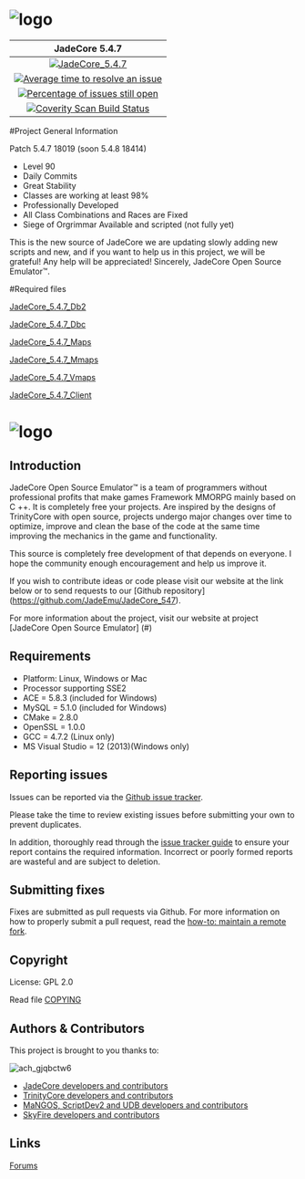 ﻿# ![logo](http://image.prntscr.com/image/fad4a61aad304cb8aef28783c8a37640.png)

| JadeCore 5.4.7 |
:------------: |
| [![JadeCore_5.4.7](https://travis-ci.org/JadeEmu/JadeCore_547.svg?branch=master)](https://travis-ci.org/JadeEmu/JadeCore_547/builds)
| [![Average time to resolve an issue](http://isitmaintained.com/badge/resolution/JadeEmu/JadeCore_547.svg)](http://isitmaintained.com/project/JadeEmu/JadeCore_547 "Average time to resolve an issue")
| [![Percentage of issues still open](http://isitmaintained.com/badge/open/JadeEmu/JadeCore_547.svg)](http://isitmaintained.com/project/JadeEmu/JadeCore_547 "Percentage of issues still open")
| [![Coverity Scan Build Status](https://scan.coverity.com/projects/10344/badge.svg)]("https://scan.coverity.com/projects/jadecore_547)

#Project General Information

Patch 5.4.7 18019 (soon 5.4.8 18414)

- Level 90
- Daily Commits
- Great Stability
- Classes are working at least 98%
- Professionally Developed
- All Class Combinations and Races are Fixed
- Siege of Orgrimmar Available and scripted (not fully yet)

This is the new source of JadeCore we are updating slowly adding new scripts and new, and if you want to help us in this project, we will be grateful! Any help will be appreciated! Sincerely, JadeCore Open Source Emulator™.

#Required files

[JadeCore_5.4.7_Db2](https://mega.nz/#!jAdRjbyC!fMjTC7aION4xGorYYWdzzXxfIkZ5AdnSKQb0nWxzCZk)

[JadeCore_5.4.7_Dbc](https://mega.nz/#!jVVFjbRa!A6-TIE9SPle8p1tVRa2B5wkoWMwK3XTuOQFa-p8-u0s)

[JadeCore_5.4.7_Maps](https://mega.nz/#!rNlFVbxa!jSkEcbqurSOfsVI200IBK936NTys0rsddfaH1RnK-TI)

[JadeCore_5.4.7_Mmaps](https://mega.nz/#!fF0UFLzY!G-ROA6Iv_CG5YkGZti4IABiRAnPJptWflpUQQcZqggg)

[JadeCore_5.4.7_Vmaps](https://mega.nz/#!nI812DjD!7k8SZs2528fX-YlYt7RpcKsErV-uX22lGXLU4zBSLV0)

[JadeCore_5.4.7_Client](https://mega.nz/#!2UF3xLrS!6R9zAlXkKE2ekBf7ZdnN_pQBnOxK5pyG3LNPEXT-0mU)


# ![logo](http://image.prntscr.com/image/5204070d9fe44cf2b2960cd66940922a.png)


## Introduction

JadeCore Open Source Emulator™ is a team of programmers without professional profits that make games Framework MMORPG mainly based on C ++. It is completely free your projects. Are inspired by the designs of TrinityCore with open source, projects undergo major changes over time to optimize, improve and clean the base of the code at the same time improving the mechanics in the game and functionality.

This source is completely free development of that depends on everyone. I hope the community enough encouragement and help us improve it.

If you wish to contribute ideas or code please visit our website at the link below or to send requests to our [Github repository] (https://github.com/JadeEmu/JadeCore_547).

For more information about the project, visit our website at project [JadeCore Open Source Emulator] (#)


## Requirements

+ Platform: Linux, Windows or Mac
+ Processor supporting SSE2 
+ ACE = 5.8.3 (included for Windows) 
+ MySQL = 5.1.0 (included for Windows)
+ CMake = 2.8.0 
+ OpenSSL = 1.0.0 
+ GCC = 4.7.2 (Linux only) 
+ MS Visual Studio = 12 (2013)(Windows only)


## Reporting issues

Issues can be reported via the [Github issue tracker](#).

Please take the time to review existing issues before submitting your own to
prevent duplicates.

In addition, thoroughly read through the [issue tracker guide](#) to ensure
your report contains the required information. Incorrect or poorly formed
reports are wasteful and are subject to deletion.


## Submitting fixes

Fixes are submitted as pull requests via Github. For more information on how to
properly submit a pull request, read the [how-to: maintain a remote fork](#).


## Copyright

License: GPL 2.0

Read file [COPYING](#)


## Authors &amp; Contributors

This project is brought to you thanks to:

![ach_gjqbctw6](https://cloud.githubusercontent.com/assets/812439/18919030/66919942-85a5-11e6-8c7f-c2078be9854f.jpg)

- [JadeCore developers and contributors](https://github.com/JadeEmu/JadeCore_547/graphs/contributors)
- [TrinityCore developers and contributors](https://github.com/TrinityCore/TrinityCore/blob/3.3.5/THANKS)
- [MaNGOS, ScriptDev2 and UDB developers and contributors](https://github.com/cmangos/mangos-wotlk/blob/master/AUTHORS.md)
- [SkyFire developers and contributors](https://github.com/ProjectSkyfire/SkyFire.548/blob/master/THANKS.md)


## Links

[Forums](#)
